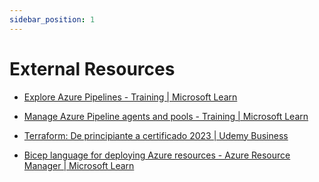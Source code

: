```yaml
---
sidebar_position: 1
---
```


# External Resources

* [Explore Azure Pipelines - Training | Microsoft Learn](https://learn.microsoft.com/en-us/training/modules/explore-azure-pipelines/?WT.mc_id=cloudskillschallenge_a04472a5-f71a-4355-82cc-b5f2748390b3&ns-enrollment-type=Collection&ns-enrollment-id=0168b2eqk760)

* [Manage Azure Pipeline agents and pools - Training | Microsoft Learn](https://learn.microsoft.com/en-us/training/modules/manage-azure-pipeline-agents-pools/?WT.mc_id=cloudskillschallenge_a04472a5-f71a-4355-82cc-b5f2748390b3&ns-enrollment-type=Collection&ns-enrollment-id=0168b2eqk760)

* [Terraform: De principiante a certificado 2023 | Udemy Business](https://perficient.udemy.com/course/hashicorp-terraform/)

* [Bicep language for deploying Azure resources - Azure Resource Manager | Microsoft Learn](https://learn.microsoft.com/en-us/azure/azure-resource-manager/bicep/overview?tabs=bicep)